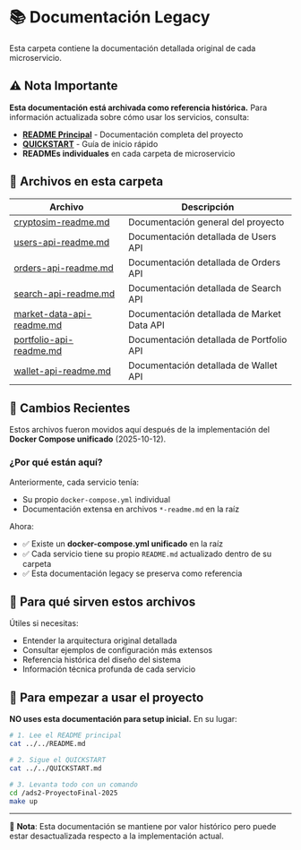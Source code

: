 # 📚 Documentación Legacy

Esta carpeta contiene la documentación detallada original de cada microservicio.

## ⚠️ Nota Importante

**Esta documentación está archivada como referencia histórica.** Para información actualizada sobre cómo usar los servicios, consulta:

- **[README Principal](../../README.md)** - Documentación completa del proyecto
- **[QUICKSTART](../../QUICKSTART.md)** - Guía de inicio rápido
- **READMEs individuales** en cada carpeta de microservicio

## 📄 Archivos en esta carpeta

| Archivo | Descripción |
|---------|-------------|
| [cryptosim-readme.md](cryptosim-readme.md) | Documentación general del proyecto |
| [users-api-readme.md](users-api-readme.md) | Documentación detallada de Users API |
| [orders-api-readme.md](orders-api-readme.md) | Documentación detallada de Orders API |
| [search-api-readme.md](search-api-readme.md) | Documentación detallada de Search API |
| [market-data-api-readme.md](market-data-api-readme.md) | Documentación detallada de Market Data API |
| [portfolio-api-readme.md](portfolio-api-readme.md) | Documentación detallada de Portfolio API |
| [wallet-api-readme.md](wallet-api-readme.md) | Documentación detallada de Wallet API |

## 🔄 Cambios Recientes

Estos archivos fueron movidos aquí después de la implementación del **Docker Compose unificado** (2025-10-12).

### ¿Por qué están aquí?

Anteriormente, cada servicio tenía:
- Su propio `docker-compose.yml` individual
- Documentación extensa en archivos `*-readme.md` en la raíz

Ahora:
- ✅ Existe un **docker-compose.yml unificado** en la raíz
- ✅ Cada servicio tiene su propio `README.md` actualizado dentro de su carpeta
- ✅ Esta documentación legacy se preserva como referencia

## 📖 Para qué sirven estos archivos

Útiles si necesitas:
- Entender la arquitectura original detallada
- Consultar ejemplos de configuración más extensos
- Referencia histórica del diseño del sistema
- Información técnica profunda de cada servicio

## 🚀 Para empezar a usar el proyecto

**NO uses esta documentación para setup inicial.** En su lugar:

```bash
# 1. Lee el README principal
cat ../../README.md

# 2. Sigue el QUICKSTART
cat ../../QUICKSTART.md

# 3. Levanta todo con un comando
cd /ads2-ProyectoFinal-2025
make up
```

---

📌 **Nota**: Esta documentación se mantiene por valor histórico pero puede estar desactualizada respecto a la implementación actual.
